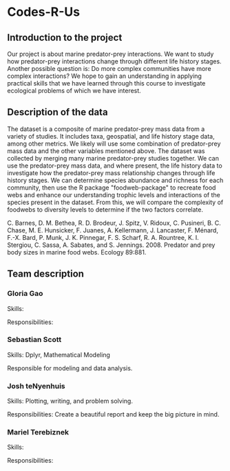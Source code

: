 # Codes-R-Us

## Introduction to the project

Our project is about marine predator-prey interactions. We want to study how predator-prey interactions change through different life history stages. Another possible question is: Do more complex communities have more complex interactions? We hope to gain an understanding in applying practical skills that we have learned through this course to investigate ecological problems of which we have interest.

## Description of the data

The dataset is a composite of  marine predator-prey mass data from a variety of studies. It includes taxa, geospatial, and life history stage data, among other metrics. We likely will use some combination of predator-prey mass data and the other variables mentioned above. The dataset was collected by merging many marine predator-prey studies together. We can use the predator-prey mass data, and where present, the life history data to investigate how the predator-prey mass relationship changes through life history stages. We can determine species abundance and richness for each community, then use the R package "foodweb-package" to recreate food webs and enhance our understanding trophic levels and interactions of the species present in the dataset. From this, we will compare the complexity of foodwebs to diversity levels to determine if the two factors correlate. 

C. Barnes, D. M. Bethea, R. D. Brodeur, J. Spitz, V. Ridoux, C. Pusineri, B. C. Chase, M. E. Hunsicker, F. Juanes, A. Kellermann, J. Lancaster, F. Ménard, F.-X. Bard, P. Munk, J. K. Pinnegar, F. S. Scharf, R. A. Rountree, K. I. Stergiou, C. Sassa, A. Sabates, and S. Jennings. 2008. Predator and prey body sizes in marine food webs. Ecology 89:881.

## Team description

### Gloria Gao

Skills:

Responsibilities:

### Sebastian Scott

Skills: Dplyr, Mathematical Modeling

Responsible for modeling and data analysis. 

### Josh teNyenhuis

Skills: Plotting, writing, and problem solving.

Responsibilities: Create a beautiful report and keep the big picture in mind.

### Mariel Terebiznek

Skills:

Responsibilities:
